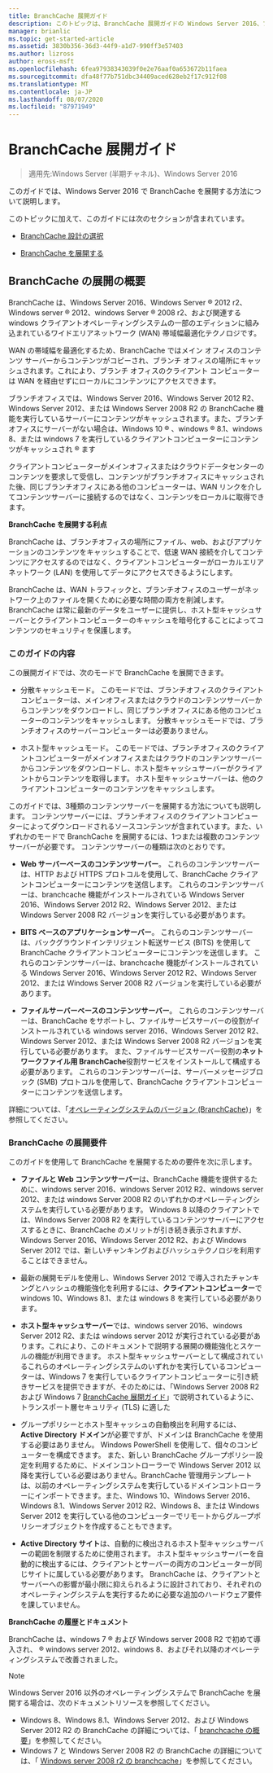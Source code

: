 ```yaml
---
title: BranchCache 展開ガイド
description: このトピックは、BranchCache 展開ガイドの Windows Server 2016、ブランチ オフィスに WAN 帯域幅使用量を最適化するために分散され、ホスト型キャッシュ モードで BranchCache を展開する方法を示しますの一部
manager: brianlic
ms.topic: get-started-article
ms.assetid: 3830b356-36d3-44f9-a1d7-990ff3e57403
ms.author: lizross
author: eross-msft
ms.openlocfilehash: 6fea97938343039f0e2e76aaf0a653672b11faea
ms.sourcegitcommit: dfa48f77b751dbc34409aced628eb2f17c912f08
ms.translationtype: MT
ms.contentlocale: ja-JP
ms.lasthandoff: 08/07/2020
ms.locfileid: "87971949"
---
```

# <a name="branchcache-deployment-guide"></a>BranchCache 展開ガイド

>適用先:Windows Server (半期チャネル)、Windows Server 2016

このガイドでは、Windows Server 2016 で BranchCache を展開する方法について説明します。

このトピックに加えて、このガイドには次のセクションが含まれています。

-   [BranchCache 設計の選択](../../branchcache/plan/Choosing-a-BranchCache-Design.md)

-   [BranchCache を展開する](../../branchcache/deploy/Deploy-BranchCache.md)

## <a name="branchcache-deployment-overview"></a>BranchCache の展開の概要

BranchCache は、Windows Server 2016、Windows Server &reg; 2012 r2、Windows server &reg; 2012、windows Server &reg; 2008 r2、および関連する windows クライアントオペレーティングシステムの一部のエディションに組み込まれているワイドエリアネットワーク (WAN) 帯域幅最適化テクノロジです。

WAN の帯域幅を最適化するため、BranchCache ではメイン オフィスのコンテンツ サーバーからコンテンツがコピーされ、ブランチ オフィスの場所にキャッシュされます。これにより、ブランチ オフィスのクライアント コンピューターは WAN を経由せずにローカルにコンテンツにアクセスできます。

ブランチオフィスでは、Windows Server 2016、Windows Server 2012 R2、Windows Server 2012、または Windows Server 2008 R2 の BranchCache 機能を実行しているサーバーにコンテンツがキャッシュされます。また、ブランチオフィスにサーバーがない場合は、Windows 10 &reg; 、windows &reg; 8.1、windows 8、または windows 7 を実行しているクライアントコンピューターにコンテンツがキャッシュされ &reg; ます

クライアントコンピューターがメインオフィスまたはクラウドデータセンターのコンテンツを要求して受信し、コンテンツがブランチオフィスにキャッシュされた後、同じブランチオフィスにある他のコンピューターは、WAN リンクを介してコンテンツサーバーに接続するのではなく、コンテンツをローカルに取得できます。

**BranchCache を展開する利点**

BranchCache は、ブランチオフィスの場所にファイル、web、およびアプリケーションのコンテンツをキャッシュすることで、低速 WAN 接続を介してコンテンツにアクセスするのではなく、クライアントコンピューターがローカルエリアネットワーク (LAN) を使用してデータにアクセスできるようにします。

BranchCache は、WAN トラフィックと、ブランチオフィスのユーザーがネットワーク上のファイルを開くために必要な時間の両方を削減します。  BranchCache は常に最新のデータをユーザーに提供し、ホスト型キャッシュサーバーとクライアントコンピューターのキャッシュを暗号化することによってコンテンツのセキュリティを保護します。

### <a name="what-this-guide-provides"></a>このガイドの内容
この展開ガイドでは、次のモードで BranchCache を展開できます。

-   分散キャッシュモード。 このモードでは、ブランチオフィスのクライアントコンピューターは、メインオフィスまたはクラウドのコンテンツサーバーからコンテンツをダウンロードし、同じブランチオフィスにある他のコンピューターのコンテンツをキャッシュします。 分散キャッシュモードでは、ブランチオフィスのサーバーコンピューターは必要ありません。

-   ホスト型キャッシュモード。 このモードでは、ブランチオフィスのクライアントコンピューターがメインオフィスまたはクラウドのコンテンツサーバーからコンテンツをダウンロードし、ホスト型キャッシュサーバーがクライアントからコンテンツを取得します。 ホスト型キャッシュサーバーは、他のクライアントコンピューターのコンテンツをキャッシュします。

このガイドでは、3種類のコンテンツサーバーを展開する方法についても説明します。 コンテンツサーバーには、ブランチオフィスのクライアントコンピューターによってダウンロードされるソースコンテンツが含まれています。また、いずれかのモードで BranchCache を展開するには、1つまたは複数のコンテンツサーバーが必要です。 コンテンツサーバーの種類は次のとおりです。

-   **Web サーバーベースのコンテンツサーバー**。 これらのコンテンツサーバーは、HTTP および HTTPS プロトコルを使用して、BranchCache クライアントコンピューターにコンテンツを送信します。 これらのコンテンツサーバーは、branchcache 機能がインストールされている Windows Server 2016、Windows Server 2012 R2、Windows Server 2012、または Windows Server 2008 R2 バージョンを実行している必要があります。

-   **BITS ベースのアプリケーションサーバー**。 これらのコンテンツサーバーは、バックグラウンドインテリジェント転送サービス (BITS) を使用して BranchCache クライアントコンピューターにコンテンツを送信します。 これらのコンテンツサーバーは、branchcache 機能がインストールされている Windows Server 2016、Windows Server 2012 R2、Windows Server 2012、または Windows Server 2008 R2 バージョンを実行している必要があります。

-   **ファイルサーバーベースのコンテンツサーバー**。 これらのコンテンツサーバーは、BranchCache をサポートし、ファイルサービスサーバーの役割がインストールされている windows server 2016、Windows Server 2012 R2、Windows Server 2012、または Windows Server 2008 R2 バージョンを実行している必要があります。 また、ファイルサービスサーバー役割の**ネットワークファイル用 BranchCache**役割サービスをインストールして構成する必要があります。 これらのコンテンツサーバーは、サーバーメッセージブロック (SMB) プロトコルを使用して、BranchCache クライアントコンピューターにコンテンツを送信します。

詳細については、「[オペレーティングシステムのバージョン (BranchCache](https://technet.microsoft.com/windows-server-docs/networking/branchcache/branchcache#a-namebkmkosaoperating-system-versions-for-branchcache))」を参照してください。

### <a name="branchcache-deployment-requirements"></a>BranchCache の展開要件

このガイドを使用して BranchCache を展開するための要件を次に示します。

-   **ファイルと Web コンテンツサーバー**は、BranchCache 機能を提供するために、windows server 2016、windows Server 2012 R2、windows server 2012、または windows Server 2008 R2 のいずれかのオペレーティングシステムを実行している必要があります。 Windows 8 以降のクライアントでは、Windows Server 2008 R2 を実行しているコンテンツサーバーにアクセスするときに、BranchCache のメリットが引き続き表示されますが、Windows Server 2016、Windows Server 2012 R2、および Windows Server 2012 では、新しいチャンキングおよびハッシュテクノロジを利用することはできません。

-   最新の展開モデルを使用し、Windows Server 2012 で導入されたチャンキングとハッシュの機能強化を利用するには、**クライアントコンピューター**で windows 10、Windows 8.1、または windows 8 を実行している必要があります。

-   **ホスト型キャッシュサーバー**では、windows server 2016、windows Server 2012 R2、または windows server 2012 が実行されている必要があります。これにより、このドキュメントで説明する展開の機能強化とスケールの機能が利用できます。  ホスト型キャッシュサーバーとして構成されているこれらのオペレーティングシステムのいずれかを実行しているコンピューターは、Windows 7 を実行しているクライアントコンピューターに引き続きサービスを提供できますが、そのためには、「Windows Server 2008 R2 および Windows 7 [BranchCache 展開ガイド](https://technet.microsoft.com/library/ee649232.aspx)」で説明されているように、トランスポート層セキュリティ (TLS) に適した

-   グループポリシーとホスト型キャッシュの自動検出を利用するには、 **Active Directory ドメイン**が必要ですが、ドメインは BranchCache を使用する必要はありません。  Windows PowerShell を使用して、個々のコンピューターを構成できます。 また、新しい BranchCache グループポリシー設定を利用するために、ドメインコントローラーで Windows Server 2012 以降を実行している必要はありません。BranchCache 管理用テンプレートは、以前のオペレーティングシステムを実行しているドメインコントローラーにインポートできます。また、Windows 10、Windows Server 2016、Windows 8.1、Windows Server 2012 R2、Windows 8、または Windows Server 2012 を実行している他のコンピューターでリモートからグループポリシーオブジェクトを作成することもできます。

-   **Active Directory サイト**は、自動的に検出されるホスト型キャッシュサーバーの範囲を制限するために使用されます。  ホスト型キャッシュサーバーを自動的に検出するには、クライアントとサーバーの両方のコンピューターが同じサイトに属している必要があります。 BranchCache は、クライアントとサーバーへの影響が最小限に抑えられるように設計されており、それぞれのオペレーティングシステムを実行するために必要な追加のハードウェア要件を課していません。

**BranchCache の履歴とドキュメント**

BranchCache は、windows 7 &reg; および Windows server 2008 R2 で初めて導入され、 &reg; windows server 2012、windows 8、およびそれ以降のオペレーティングシステムで改善されました。

> [!NOTE]
> Windows Server 2016 以外のオペレーティングシステムで BranchCache を展開する場合は、次のドキュメントリソースを参照してください。
>
> - Windows 8、Windows 8.1、Windows Server 2012、および Windows Server 2012 R2 の BranchCache の詳細については、「 [branchcache の概要](https://technet.microsoft.com/library/hh831696.aspx)」を参照してください。
> - Windows 7 と Windows Server 2008 R2 の BranchCache の詳細については、「 [Windows server 2008 r2 の branchcache](https://technet.microsoft.com/library/dd996634.aspx)」を参照してください。



